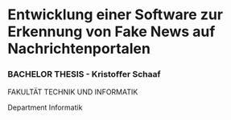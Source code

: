# Entwicklung einer Software zur Erkennung von Fake News auf Nachrichtenportalen

### BACHELOR THESIS - Kristoﬀer Schaaf


FAKULTÄT TECHNIK UND INFORMATIK

Department Informatik
